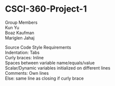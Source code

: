 # CSCI-360-Project-1

Group Members  
Kun Yu  
Boaz Kaufman  
Mariglen Jahaj  

Source Code Style Requirements  
Indentation: Tabs  
Curly braces: Inline  
Spaces between variable name/equals/value  
Scalar/Dynamic variables initialized on different lines  
Comments: Own lines  
Else: same line as closing if curly brace  